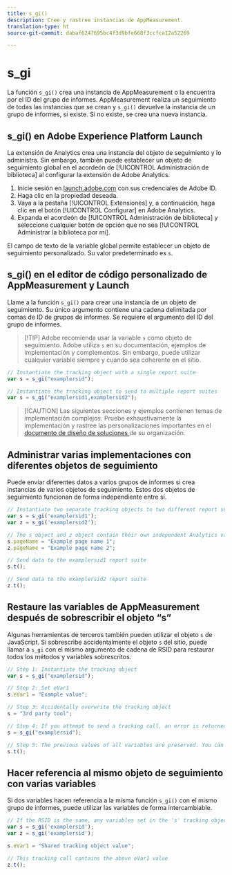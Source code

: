 ```yaml
---
title: s_gi()
description: Cree y rastree instancias de AppMeasurement.
translation-type: ht
source-git-commit: dabaf6247695bc4f3d9bfe668f3ccfca12a52269

---
```



# s_gi

La función `s_gi()` crea una instancia de AppMeasurement o la encuentra por el ID del grupo de informes. AppMeasurement realiza un seguimiento de todas las instancias que se crean y `s_gi()` devuelve la instancia de un grupo de informes, si existe. Si no existe, se crea una nueva instancia.

## s_gi() en Adobe Experience Platform Launch

La extensión de Analytics crea una instancia del objeto de seguimiento y lo administra. Sin embargo, también puede establecer un objeto de seguimiento global en el acordeón de [!UICONTROL Administración de biblioteca] al configurar la extensión de Adobe Analytics.

1. Inicie sesión en [launch.adobe.com](https://launch.adobe.com) con sus credenciales de Adobe ID.
2. Haga clic en la propiedad deseada.
3. Vaya a la pestaña [!UICONTROL Extensiones] y, a continuación, haga clic en el botón [!UICONTROL Configurar] en Adobe Analytics.
4. Expanda el acordeón de [!UICONTROL Administración de biblioteca] y seleccione cualquier botón de opción que no sea [!UICONTROL Administrar la biblioteca por mí].

El campo de texto de la variable global permite establecer un objeto de seguimiento personalizado. Su valor predeterminado es `s`.

## s_gi() en el editor de código personalizado de AppMeasurement y Launch

Llame a la función `s_gi()` para crear una instancia de un objeto de seguimiento. Su único argumento contiene una cadena delimitada por comas de ID de grupos de informes. Se requiere el argumento del ID del grupo de informes.

>[!TIP] Adobe recomienda usar la variable `s` como objeto de seguimiento. Adobe utiliza `s` en su documentación, ejemplos de implementación y complementos. Sin embargo, puede utilizar cualquier variable siempre y cuando sea coherente en el sitio.

```js
// Instantiate the tracking object with a single report suite
var s = s_gi("examplersid");

// Instantiate the tracking object to send to multiple report suites
var s = s_gi("examplersid1,examplersid2");
```

>[!CAUTION] Las siguientes secciones y ejemplos contienen temas de implementación complejos. Pruebe exhaustivamente la implementación y rastree las personalizaciones importantes en el [documento de diseño de soluciones ](../../prepare/solution-design.md)de su organización.

## Administrar varias implementaciones con diferentes objetos de seguimiento

Puede enviar diferentes datos a varios grupos de informes si crea instancias de varios objetos de seguimiento. Estos dos objetos de seguimiento funcionan de forma independiente entre sí.

```js
// Instantiate two separate tracking objects to two different report suites
var s = s_gi('examplersid1');
var z = s_gi('examplersid2');

// The s object and z object contain their own independent Analytics variables simultaneously
s.pageName = "Example page name 1";
z.pageName = "Example page name 2";

// Send data to the examplersid1 report suite
s.t();

// Send data to the examplersid2 report suite
z.t();
```

## Restaure las variables de AppMeasurement después de sobrescribir el objeto “s”

Algunas herramientas de terceros también pueden utilizar el objeto `s` de JavaScript. Si sobrescribe accidentalmente el objeto `s` del sitio, puede llamar a `s_gi` con el mismo argumento de cadena de RSID para restaurar todos los métodos y variables sobrescritos.

```js
// Step 1: Instantiate the tracking object
var s = s_gi("examplersid");

// Step 2: Set eVar1
s.eVar1 = "Example value";

// Step 3: Accidentally overwrite the tracking object
s = "3rd party tool";

// Step 4: If you attempt to send a tracking call, an error is returned. Instead, re-instantiate the tracking object
s = s_gi("examplersid");

// Step 5: The previous values of all variables are preserved. You can send a tracking call and eVar1 is correctly set
s.t();
```

## Hacer referencia al mismo objeto de seguimiento con varias variables

Si dos variables hacen referencia a la misma función `s_gi()` con el mismo grupo de informes, puede utilizar las variables de forma intercambiable.

```js
// If the RSID is the same, any variables set in the 's' tracking object also get set in 'z' tracking object
var s = s_gi('examplersid');
var z = s_gi('examplersid');

s.eVar1 = "Shared tracking object value";

// This tracking call contains the above eVar1 value
z.t();
```
